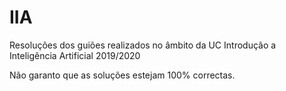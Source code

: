 # IIA
Resoluções dos guiões realizados no âmbito da UC Introdução a Inteligência Artificial 2019/2020

Não garanto que as soluções estejam 100% correctas.
